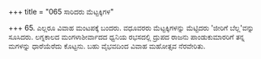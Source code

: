 +++
title = "065 ಸಾರಿದರು ಮೆಟ್ಟಕ್ಕಿಗಳ"

+++
65. ಎಲ್ಲರೂ ವಿವಾಹ ಮಂಟಪಕ್ಕೆ ಬಂದರು. ವಧೂವರರು ಮೆಟ್ಟಕ್ಕಿಗಳನ್ನು ಮೆಟ್ಟಿದರು 'ಜೀರಿಗೆ ಬೆಲ್ಲ'ವನ್ನು ಸೂಸಿದರು. ಲಗ್ನಕಾಲದ ಮಂಗಳಾಶೀರ್ವಾದದ ಧ್ವನಿಯ ರಭಸದಲ್ಲಿ ದ್ರುಪದ ರಾಜನು ಪಾಂಡುಕುಮಾರರಿಗೆ ತನ್ನ ಮಗಳನ್ನು ಧಾರೆಯೆರೆದು ಕೊಟ್ಟನು. ಬಹು ವೈಭವದಿಂದ ವಿವಾಹ ಮಹೋತ್ಸವ ನೆರವೇರಿತು.